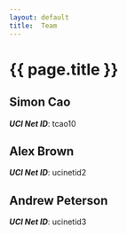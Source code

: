 ```yaml
---
layout: default
title:  Team
---
```


# {{ page.title }}


## Simon Cao
***UCI Net ID***: tcao10

## Alex Brown
***UCI Net ID***: ucinetid2

## Andrew Peterson
***UCI Net ID***: ucinetid3
